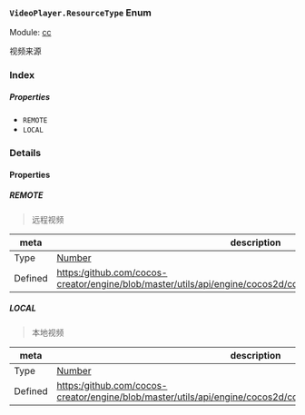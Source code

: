 ### `VideoPlayer.ResourceType` Enum



Module: [cc](../modules/cc.md)




视频来源

### Index

##### Properties

  - `REMOTE`
  - `LOCAL`

### Details

#### Properties


##### REMOTE

> 远程视频

| meta | description |
|------|-------------|
| Type | <a href="https://developer.mozilla.org/en/JavaScript/Reference/Global_Objects/Number" class="crosslink external" target="_blank">Number</a> |
| Defined | [https:/github.com/cocos-creator/engine/blob/master/utils/api/engine/cocos2d/core/components/CCVideoPlayer.js:61](https:/github.com/cocos-creator/engine/blob/master/utils/api/engine/cocos2d/core/components/CCVideoPlayer.js#L61) |



##### LOCAL

> 本地视频

| meta | description |
|------|-------------|
| Type | <a href="https://developer.mozilla.org/en/JavaScript/Reference/Global_Objects/Number" class="crosslink external" target="_blank">Number</a> |
| Defined | [https:/github.com/cocos-creator/engine/blob/master/utils/api/engine/cocos2d/core/components/CCVideoPlayer.js:67](https:/github.com/cocos-creator/engine/blob/master/utils/api/engine/cocos2d/core/components/CCVideoPlayer.js#L67) |


